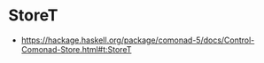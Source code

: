 # StoreT

- <https://hackage.haskell.org/package/comonad-5/docs/Control-Comonad-Store.html#t:StoreT>
